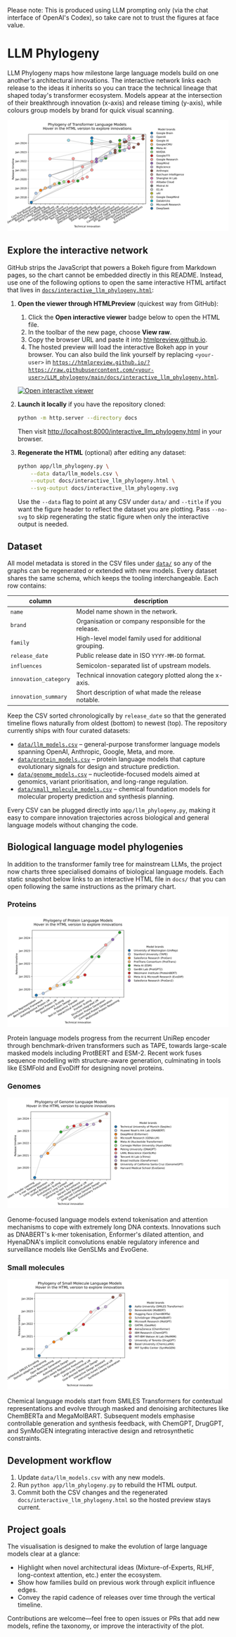 Please note: This is produced using LLM prompting only (via the chat interface of OpenAI's Codex), so take care not to trust the figures at face value. 

# LLM Phylogeny

LLM Phylogeny maps how milestone large language models build on one another's
architectural innovations. The interactive network links each release to the
ideas it inherits so you can trace the technical lineage that shaped today's
transformer ecosystem. Models appear at the intersection of their
breakthrough innovation (x-axis) and release timing (y-axis), while colours
group models by brand for quick visual scanning.

![Static snapshot of the LLM phylogeny network](docs/interactive_llm_phylogeny.svg)

## Explore the interactive network

GitHub strips the JavaScript that powers a Bokeh figure from Markdown pages, so
the chart cannot be embedded directly in this README. Instead, use one of the
following options to open the same interactive HTML artifact that lives in
[`docs/interactive_llm_phylogeny.html`](docs/interactive_llm_phylogeny.html):

1. **Open the viewer through HTMLPreview** (quickest way from GitHub):
   1. Click the **Open interactive viewer** badge below to open the HTML file.
   2. In the toolbar of the new page, choose **View raw**.
   3. Copy the browser URL and paste it into [htmlpreview.github.io](https://htmlpreview.github.io/).
   4. The hosted preview will load the interactive Bokeh app in your browser.
      You can also build the link yourself by replacing `<your-user>` in
      [`https://htmlpreview.github.io/?https://raw.githubusercontent.com/<your-user>/LLM_phylogeny/main/docs/interactive_llm_phylogeny.html`](https://htmlpreview.github.io/?https://raw.githubusercontent.com/<your-user>/LLM_phylogeny/main/docs/interactive_llm_phylogeny.html).

   [![Open interactive viewer](https://img.shields.io/badge/Interactive%20network-Open%20HTML-blue)](docs/interactive_llm_phylogeny.html)

2. **Launch it locally** if you have the repository cloned:
   ```bash
   python -m http.server --directory docs
   ```
   Then visit [http://localhost:8000/interactive_llm_phylogeny.html](http://localhost:8000/interactive_llm_phylogeny.html) in your browser.

3. **Regenerate the HTML** (optional) after editing any dataset:
   ```bash
   python app/llm_phylogeny.py \
       --data data/llm_models.csv \
       --output docs/interactive_llm_phylogeny.html \
       --svg-output docs/interactive_llm_phylogeny.svg
   ```
   Use the `--data` flag to point at any CSV under `data/` and `--title` if you
   want the figure header to reflect the dataset you are plotting. Pass
   `--no-svg` to skip regenerating the static figure when only the interactive
   output is needed.

## Dataset

All model metadata is stored in the CSV files under [`data/`](data) so any of
the graphs can be regenerated or extended with new models. Every dataset shares
the same schema, which keeps the tooling interchangeable. Each row contains:

| column | description |
| --- | --- |
| `name` | Model name shown in the network. |
| `brand` | Organisation or company responsible for the release. |
| `family` | High-level model family used for additional grouping. |
| `release_date` | Public release date in ISO `YYYY-MM-DD` format. |
| `influences` | Semicolon-separated list of upstream models. |
| `innovation_category` | Technical innovation category plotted along the x-axis. |
| `innovation_summary` | Short description of what made the release notable. |

Keep the CSV sorted chronologically by `release_date` so that the generated
timeline flows naturally from oldest (bottom) to newest (top). The repository
currently ships with four curated datasets:

- [`data/llm_models.csv`](data/llm_models.csv) – general-purpose transformer
  language models spanning OpenAI, Anthropic, Google, Meta, and more.
- [`data/protein_models.csv`](data/protein_models.csv) – protein language
  models that capture evolutionary signals for design and structure prediction.
- [`data/genome_models.csv`](data/genome_models.csv) – nucleotide-focused
  models aimed at genomics, variant prioritisation, and long-range regulation.
- [`data/small_molecule_models.csv`](data/small_molecule_models.csv) – chemical
  foundation models for molecular property prediction and synthesis planning.

Every CSV can be plugged directly into `app/llm_phylogeny.py`, making it easy
to compare innovation trajectories across biological and general language
models without changing the code.

## Biological language model phylogenies

In addition to the transformer family tree for mainstream LLMs, the project now
charts three specialised domains of biological language models. Each static
snapshot below links to an interactive HTML file in `docs/` that you can open
following the same instructions as the primary chart.

### Proteins

![Static snapshot of the protein LM phylogeny](docs/protein_llm_phylogeny.svg)

Protein language models progress from the recurrent UniRep encoder through
benchmark-driven transformers such as TAPE, towards large-scale masked models
including ProtBERT and ESM-2. Recent work fuses sequence modelling with
structure-aware generation, culminating in tools like ESMFold and EvoDiff for
designing novel proteins.

### Genomes

![Static snapshot of the genome LM phylogeny](docs/genome_llm_phylogeny.svg)

Genome-focused language models extend tokenisation and attention mechanisms to
cope with extremely long DNA contexts. Innovations such as DNABERT's k-mer
tokenisation, Enformer's dilated attention, and HyenaDNA's implicit convolutions
enable regulatory inference and surveillance models like GenSLMs and EvoGene.

### Small molecules

![Static snapshot of the small-molecule LM phylogeny](docs/small_molecule_llm_phylogeny.svg)

Chemical language models start from SMILES Transformers for contextual
representations and evolve through masked and denoising architectures like
ChemBERTa and MegaMolBART. Subsequent models emphasise controllable generation
and synthesis feedback, with ChemGPT, DrugGPT, and SynMoGEN integrating
interactive design and retrosynthetic constraints.

## Development workflow

1. Update `data/llm_models.csv` with any new models.
2. Run `python app/llm_phylogeny.py` to rebuild the HTML output.
3. Commit both the CSV changes and the regenerated
   `docs/interactive_llm_phylogeny.html` so the hosted preview stays current.

## Project goals

The visualisation is designed to make the evolution of large language models
clear at a glance:

- Highlight when novel architectural ideas (Mixture-of-Experts, RLHF, long-context
  attention, etc.) enter the ecosystem.
- Show how families build on previous work through explicit influence edges.
- Convey the rapid cadence of releases over time through the vertical timeline.

Contributions are welcome—feel free to open issues or PRs that add new models,
refine the taxonomy, or improve the interactivity of the plot.
